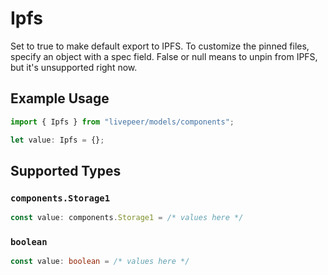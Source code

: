 # Ipfs

Set to true to make default export to IPFS. To customize the
pinned files, specify an object with a spec field. False or null
means to unpin from IPFS, but it's unsupported right now.


## Example Usage

```typescript
import { Ipfs } from "livepeer/models/components";

let value: Ipfs = {};
```

## Supported Types

### `components.Storage1`

```typescript
const value: components.Storage1 = /* values here */
```

### `boolean`

```typescript
const value: boolean = /* values here */
```

